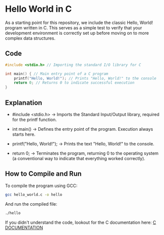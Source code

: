 # Hello World in C #

As a starting point for this repository, we include the classic Hello, World! program written in C. This serves as a simple test to verify that your development environment is correctly set up before moving on to more complex data structures.

## Code ##

```c
#include <stdio.h> // Importing the standard I/O library for C

int main() { // Main entry point of a C program
    printf("Hello, World!"); // Prints "Hello, World!" to the console
    return 0; // Returns 0 to indicate successful execution
}
```

## Explanation ##

- #include <stdio.h> → Imports the Standard Input/Output library, required for the printf function.

- int main() → Defines the entry point of the program. Execution always starts here.

- printf("Hello, World!"); → Prints the text "Hello, World!" to the console.

- return 0; → Terminates the program, returning 0 to the operating system (a conventional way to indicate that everything worked correctly).

## How to Compile and Run ##

To compile the program using GCC:

```bash
gcc hello_world.c -o hello
```

And run the compiled file:

```bash
./hello
```

If you didn't understand the code, lookout for the C documentation here:
[C DOCUMENTATION](https://www.geeksforgeeks.org/c/c-hello-world-program/)
